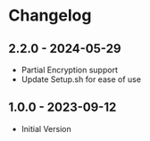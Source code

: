# Changelog

## 2.2.0 - 2024-05-29
* Partial Encryption support
* Update Setup.sh for ease of use

## 1.0.0 - 2023-09-12
* Initial Version